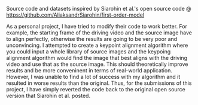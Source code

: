 Source code and datasets inspired by Siarohin et al.'s open source code @ https://github.com/AliaksandrSiarohin/first-order-model

As a personal project, I have tried to modify their code to work better. For example, the starting frame of the driving video and the source image have to align perfectly, otherwise the results are going to be very poor and unconvincing. I attempted to create a keypoint alignment algorithm where you could input a whole library of source images and the keypoing alignment algorithm would find the image that best aligns with the driving video and use that as the source image. This should theoretically improve results and be more conveninent in terms of real-world application. However, I was unable to find a lot of success with my algorithm and it resulted in worse results than the original. Thus, for the submissions of this project, I have simply reverted the code back to the original open source version that Siarohin et al. posted.

